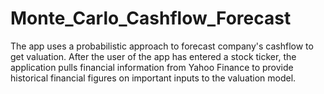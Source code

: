 # Monte_Carlo_Cashflow_Forecast
The app uses a probabilistic approach to forecast company's cashflow to get valuation. After the user of the app has entered a stock ticker, the application pulls financial information from Yahoo Finance to provide historical financial figures on important inputs to the valuation model. 
